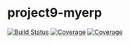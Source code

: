 # project9-myerp
[![Build Status](https://travis-ci.com/cahriBoom/OCP9.svg?branch=main)](https://travis-ci.com/cahriBoom/project9-myerp)
[![Coverage](https://sonarcloud.io/api/project_badges/measure?project=cahriBoom_project9-myerp&metric=alert_status)](https://sonarcloud.io/dashboard?id=cahriBoom_project9-myerp)
[![Coverage](https://sonarcloud.io/api/project_badges/measure?project=cahriBoom_project9-myerp&metric=coverage)](https://sonarcloud.io/dashboard?id=cahriBoom_project9-myerp)

